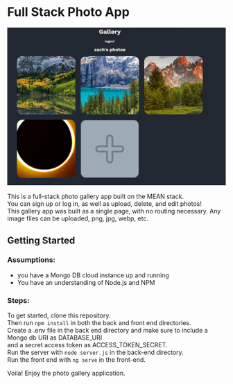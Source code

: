 # Full Stack Photo App

![alt text](image.png)

This is a full-stack photo gallery app built on the MEAN stack.  
You can sign up or log in, as well as upload, delete, and edit photos!  
This gallery app was built as a single page, with no routing necessary. 
Any image files can be uploaded, png, jpg, webp, etc.  


## Getting Started

### Assumptions:
- you have a Mongo DB cloud instance up and running  
- You have an understanding of Node.js and NPM  

### Steps:

To get started, clone this repository.  
Then run `npm install` in both the back and front end directories.  
Create a .env file in the back end directory and make sure to include a Mongo db URI as DATABASE_URI  
and a secret access token as ACCESS_TOKEN_SECRET.  
Run the server with `node server.js` in the back-end directory.  
Run the front end with `ng serve` in the front-end.  

Voila! Enjoy the photo gallery application.  
